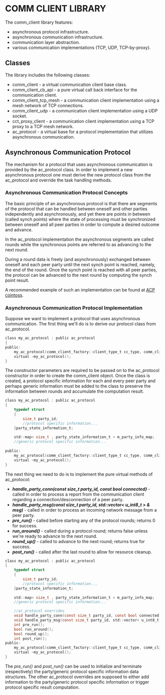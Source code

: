 # COMM CLIENT LIBRARY
The comm_client library features:
- asynchronous protocol infrastructure.
- asynchronous communication infrastructure.
- communication layer abstraction.
- various communication implementations (TCP, UDP, TCP-by-proxy).

## Classes
The library includes the following classes:
- comm_client - a virtual communication client base class.
- comm_client_cb_api - a pure virtual call back interface for the communication client.
- comm_client_tcp_mesh - a communication client implementation using a mesh network of TCP connections.
- comm_client_udp - a communication client implementation using a UDP socket.
- cct_proxy_client - a communication client implementation using a TCP proxy to a TCP mesh network.
- ac_protocol - a virtual base for a protocol implementation that utilizes asynchronous communication.

## Asynchronous Communication Protocol
The mechanism for a protocol that uses asynchronous communication is provided by the ac_protocol class. In order to implement a new asynchronous protocol one must derive the new protocol class from the ac_protocol and override the task handling methods.

### Asynchronous Communication Protocol Concepts
The basic principle of an asynchronous protocol is that there are segments of the protocol that can be handled between oneself and other parties independently and asynchronously, and yet there are points in between (called synch points) where the state of processing must be synchronized between oneself and all peer parties in order to compute a desired outcome and advance.

In the ac_protocol implementation the asynchronous segments are called rounds while the synchronous points are referred to as advancing to the next round.

During a round data is freely (and asynchronously) exchanged between oneself and each peer party until the next synch point is reached, namely, the end of the round. Once the synch point is reached with all peer parties, the protocol can be advanced to the next round by computing the synch point result.

A recommended example of such an implementation can be found at [ACP cointoss].

### Asynchronous Communication Protocol Implementation
Suppose we want to implement a protocol that uses asynchronous communication. The first thing we'll do is to derive our protocol class from ac_protocol.

```c
class my_ac_protocol : public ac_protocol
{
public:
    my_ac_protocol(comm_client_factory::client_type_t cc_type, comm_client::cc_args_t * cc_args);
    virtual ~my_ac_protocol();
}
```

The constructor parameters are required to be passed on to the ac_protocol constructor in order to create the comm_client object.
Once the class is created, a protocol specific information for each and every peer party and perhaps generic information must be added to the class to preserve the information between rounds and accumulate the computation result.

```c
class my_ac_protocol : public ac_protocol
{
    typedef struct
    {
        size_t party_id;
        //protocol specific information...
    }party_state_information_t;
    
    std::map< size_t , party_state_information_t > m_party_info_map;
    //generic protocol specific information...
    
public:
    my_ac_protocol(comm_client_factory::client_type_t cc_type, comm_client::cc_args_t * cc_args);
    virtual ~my_ac_protocol();
}
```

The next thing we need to do is to implement the pure virtual methods of ac_protocol:
- __*handle_party_conn(const size_t party_id, const bool connected)*__ - called in order to process a report from the communication client regarding a connection/desconnection of a peer party.
- __*handle_party_msg(const size_t party_id, std::vector< u_int8_t > & msg)*__ - called in order to process an incoming network message from a peer party.
- __*pre_run()*__ - called before starting any of the protocol rounds; returns 0 for success.
- __*run_around()*__ - called during a protocol round; returns false unless we're ready to advance to the next round.
- __*round_up()*__ - called to advance to the next round; returns true for success.
- __*post_run()*__ - called after the last round to allow for resource cleanup.

```c
class my_ac_protocol : public ac_protocol
{
    typedef struct
    {
        size_t party_id;
        //protocol specific information...
    }party_state_information_t;
    
    std::map< size_t , party_state_information_t > m_party_info_map;
    //generic protocol specific information...

    //ac_protocol overrides    
	void handle_party_conn(const size_t party_id, const bool connected);
	void handle_party_msg(const size_t party_id, std::vector< u_int8_t > & msg);
	int pre_run();
	bool run_around();
	bool round_up();
	int post_run();
public:
    my_ac_protocol(comm_client_factory::client_type_t cc_type, comm_client::cc_args_t * cc_args);
    virtual ~my_ac_protocol();
}
```
The *pre_run()* and *post_run()* can be used to initialize and terminate (respectively) the party/generic protocol specific information data structures. The other ac_protocol overrides are supposed to either add information to the party/generic protocol specific information or trigger protocol specific result computation.

[//]: # 
   [ACP cointoss]: <https://github.com/cryptobiu/ACP/blob/master/coin_toss/cc_coin_toss.h>
